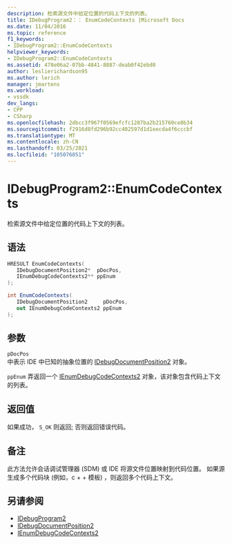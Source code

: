 ```yaml
---
description: 检索源文件中给定位置的代码上下文的列表。
title: IDebugProgram2：： EnumCodeContexts |Microsoft Docs
ms.date: 11/04/2016
ms.topic: reference
f1_keywords:
- IDebugProgram2::EnumCodeContexts
helpviewer_keywords:
- IDebugProgram2::EnumCodeContexts
ms.assetid: 478e06a2-07bb-4841-8887-deab0f42ebd0
author: leslierichardson95
ms.author: lerich
manager: jmartens
ms.workload:
- vssdk
dev_langs:
- CPP
- CSharp
ms.openlocfilehash: 2dbcc3f967f0569efcfc1287ba2b215760ce0b34
ms.sourcegitcommit: f2916d8fd296b92cc402597d1d1eecda4f6cccbf
ms.translationtype: MT
ms.contentlocale: zh-CN
ms.lasthandoff: 03/25/2021
ms.locfileid: "105076051"
---
```

# <a name="idebugprogram2enumcodecontexts"></a>IDebugProgram2::EnumCodeContexts
检索源文件中给定位置的代码上下文的列表。

## <a name="syntax"></a>语法

```cpp
HRESULT EnumCodeContexts( 
   IDebugDocumentPosition2*  pDocPos,
   IEnumDebugCodeContexts2** ppEnum
);
```

```csharp
int EnumCodeContexts( 
   IDebugDocumentPosition2     pDocPos,
   out IEnumDebugCodeContexts2 ppEnum
);
```

## <a name="parameters"></a>参数
`pDocPos`\
中表示 IDE 中已知的抽象位置的 [IDebugDocumentPosition2](../../../extensibility/debugger/reference/idebugdocumentposition2.md) 对象。

`ppEnum` 弄返回一个 [IEnumDebugCodeContexts2](../../../extensibility/debugger/reference/ienumdebugcodecontexts2.md) 对象，该对象包含代码上下文的列表。

## <a name="return-value"></a>返回值
 如果成功， `S_OK` 则返回; 否则返回错误代码。

## <a name="remarks"></a>备注
 此方法允许会话调试管理器 (SDM) 或 IDE 将源文件位置映射到代码位置。 如果源生成多个代码块 (例如，c + + 模板) ，则返回多个代码上下文。

## <a name="see-also"></a>另请参阅
- [IDebugProgram2](../../../extensibility/debugger/reference/idebugprogram2.md)
- [IDebugDocumentPosition2](../../../extensibility/debugger/reference/idebugdocumentposition2.md)
- [IEnumDebugCodeContexts2](../../../extensibility/debugger/reference/ienumdebugcodecontexts2.md)
